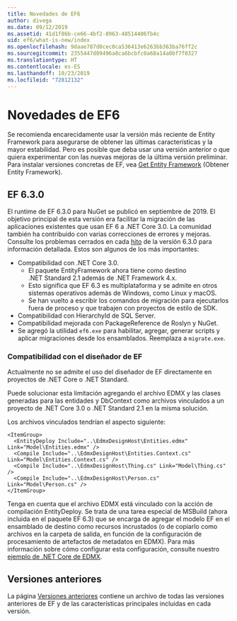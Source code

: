 ```yaml
---
title: Novedades de EF6
author: divega
ms.date: 09/12/2019
ms.assetid: 41d1f86b-ce66-4bf2-8963-48514406fb4c
uid: ef6/what-is-new/index
ms.openlocfilehash: 9daae787d0cec0ca536413e6263bb363ba76ff2c
ms.sourcegitcommit: 2355447d89496a8ca6bcbfc0a68a14a0bf7f0327
ms.translationtype: HT
ms.contentlocale: es-ES
ms.lasthandoff: 10/23/2019
ms.locfileid: "72812132"
---
```

# <a name="whats-new-in-ef6"></a>Novedades de EF6

Se recomienda encarecidamente usar la versión más reciente de Entity Framework para asegurarse de obtener las últimas características y la mayor estabilidad.
Pero es posible que deba usar una versión anterior o que quiera experimentar con las nuevas mejoras de la última versión preliminar.
Para instalar versiones concretas de EF, vea [Get Entity Framework](~/ef6/fundamentals/install.md) (Obtener Entity Framework).

## <a name="ef-630"></a>EF 6.3.0

El runtime de EF 6.3.0 para NuGet se publicó en septiembre de 2019. El objetivo principal de esta versión era facilitar la migración de las aplicaciones existentes que usan EF 6 a .NET Core 3.0. La comunidad también ha contribuido con varias correcciones de errores y mejoras. Consulte los problemas cerrados en cada [hito](https://github.com/aspnet/EntityFramework6/milestones?state=closed) de la versión 6.3.0 para información detallada. Estos son algunos de los más importantes:

- Compatibilidad con .NET Core 3.0.
  - El paquete EntityFramework ahora tiene como destino .NET Standard 2.1 además de .NET Framework 4.x.
  - Esto significa que EF 6.3 es multiplataforma y se admite en otros sistemas operativos además de Windows, como Linux y macOS.
  - Se han vuelto a escribir los comandos de migración para ejecutarlos fuera de proceso y que trabajen con proyectos de estilo de SDK.
- Compatibilidad con HierarchyId de SQL Server.
- Compatibilidad mejorada con PackageReference de Roslyn y NuGet.
- Se agregó la utilidad `ef6.exe` para habilitar, agregar, generar scripts y aplicar migraciones desde los ensamblados. Reemplaza a `migrate.exe`.

### <a name="ef-designer-support"></a>Compatibilidad con el diseñador de EF

Actualmente no se admite el uso del diseñador de EF directamente en proyectos de .NET Core o .NET Standard. 

Puede solucionar esta limitación agregando el archivo EDMX y las clases generadas para las entidades y DbContext como archivos vinculados a un proyecto de .NET Core 3.0 o .NET Standard 2.1 en la misma solución.

Los archivos vinculados tendrían el aspecto siguiente:

``` csproj 
<ItemGroup>
  <EntityDeploy Include="..\EdmxDesignHost\Entities.edmx" Link="Model\Entities.edmx" />
  <Compile Include="..\EdmxDesignHost\Entities.Context.cs" Link="Model\Entities.Context.cs" />
  <Compile Include="..\EdmxDesignHost\Thing.cs" Link="Model\Thing.cs" />
  <Compile Include="..\EdmxDesignHost\Person.cs" Link="Model\Person.cs" />
</ItemGroup>
```

Tenga en cuenta que el archivo EDMX está vinculado con la acción de compilación EntityDeploy. Se trata de una tarea especial de MSBuild (ahora incluida en el paquete EF 6.3) que se encarga de agregar el modelo EF en el ensamblado de destino como recursos incrustados (o de copiarlo como archivos en la carpeta de salida, en función de la configuración de procesamiento de artefactos de metadatos en EDMX). Para más información sobre cómo configurar esta configuración, consulte nuestro [ejemplo de .NET Core de EDMX](https://aka.ms/EdmxDotNetCoreSample).

## <a name="past-releases"></a>Versiones anteriores

La página [Versiones anteriores](past-releases.md) contiene un archivo de todas las versiones anteriores de EF y de las características principales incluidas en cada versión.
